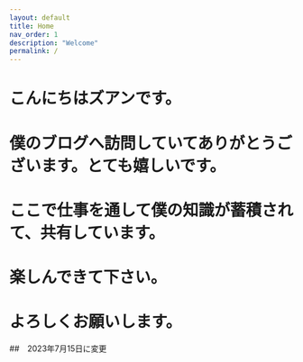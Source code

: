 ```yaml
---
layout: default
title: Home
nav_order: 1
description: "Welcome"
permalink: /
---
```


# こんにちはズアンです。

# 僕のブログへ訪問していてありがとうございます。とても嬉しいです。

# ここで仕事を通して僕の知識が蓄積されて、共有しています。

# 楽しんできて下さい。

# よろしくお願いします。

##　2023年7月15日に変更